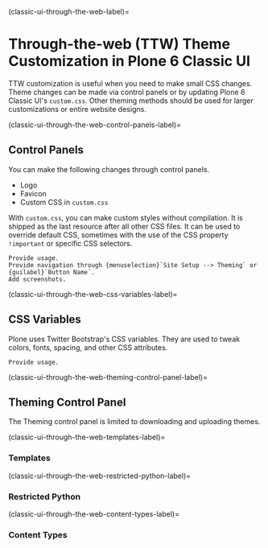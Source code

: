 (classic-ui-through-the-web-label)=

# Through-the-web (TTW) Theme Customization in Plone 6 Classic UI

TTW customization is useful when you need to make small CSS changes.
Theme changes can be made via control panels or by updating Plone 6 Classic UI's `custom.css`.
Other theming methods should be used for larger customizations or entire website designs.


(classic-ui-through-the-web-control-panels-label)=

## Control Panels

You can make the following changes through control panels.

* Logo
* Favicon
* Custom CSS in `custom.css`

With `custom.css`, you can make custom styles without compilation.
It is shipped as the last resource after all other CSS files.
It can be used to override default CSS, sometimes with the use of the CSS property `!important` or specific CSS selectors.


```{todo}
Provide usage.
Provide navigation through {menuselection}`Site Setup --> Theming` or {guilabel}`Button Name`.
Add screenshots.
```


(classic-ui-through-the-web-css-variables-label)=

## CSS Variables

Plone uses Twitter Bootstrap's CSS variables.
They are used to tweak colors, fonts, spacing, and other CSS attributes.

```{todo}
Provide usage.
```



(classic-ui-through-the-web-theming-control-panel-label)=

## Theming Control Panel

The Theming control panel is limited to downloading and uploading themes.


(classic-ui-through-the-web-templates-label)=

### Templates


(classic-ui-through-the-web-restricted-python-label)=

### Restricted Python


(classic-ui-through-the-web-content-types-label)=

### Content Types

